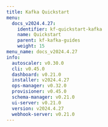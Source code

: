 ```yaml
---
title: Kafka Quickstart
menu:
  docs_v2024.4.27:
    identifier: kf-quickstart-kafka
    name: Quickstart
    parent: kf-kafka-guides
    weight: 15
menu_name: docs_v2024.4.27
info:
  autoscaler: v0.30.0
  cli: v0.45.0
  dashboard: v0.21.0
  installer: v2024.4.27
  ops-manager: v0.32.0
  provisioner: v0.45.0
  schema-manager: v0.21.0
  ui-server: v0.21.0
  version: v2024.4.27
  webhook-server: v0.21.0
---
```


